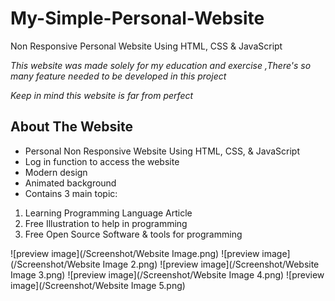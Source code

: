 # My-Simple-Personal-Website
Non Responsive Personal Website Using HTML, CSS &amp; JavaScript


*This website was made solely for my education and exercise*
*,There's so many feature needed to be developed in this project*

*Keep in mind this website is far from perfect*

## About The Website
- Personal Non Responsive Website Using HTML, CSS, & JavaScript
- Log in function to access the website
- Modern design
- Animated background
- Contains 3 main topic:
 1. Learning Programming Language Article
 2. Free Illustration to help in programming
 3. Free Open Source Software & tools for programming
 
![preview image](/Screenshot/Website Image.png)
![preview image](/Screenshot/Website Image 2.png)
![preview image](/Screenshot/Website Image 3.png)
![preview image](/Screenshot/Website Image 4.png)
![preview image](/Screenshot/Website Image 5.png)
